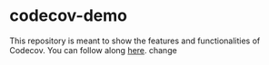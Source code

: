 # codecov-demo
This repository is meant to show the features and functionalities of Codecov. You can follow along [here](https://docs.codecov.com/docs/codecov-tutorial).
change

